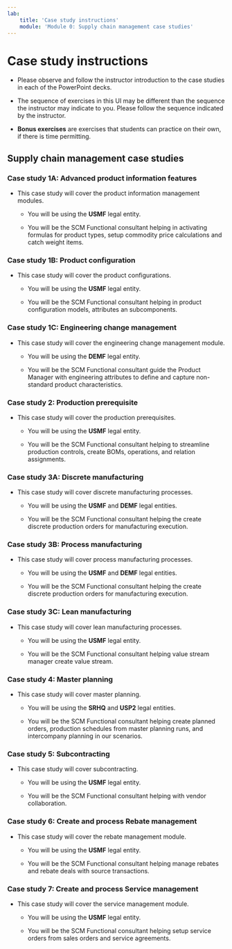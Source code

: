 ```yaml
---
lab:
    title: 'Case study instructions'
    module: 'Module 0: Supply chain management case studies'
---
```


Case study instructions
=======================

- Please observe and follow the instructor introduction to the case studies in
    each of the PowerPoint decks.

- The sequence of exercises in this UI may be different than the sequence the
    instructor may indicate to you. Please follow the sequence indicated by the
    instructor.

- **Bonus exercises** are exercises that students can practice on their own, if there is time permitting.

Supply chain management case studies
----------

### **Case study 1A: Advanced product information features**

- This case study will cover the product information management modules.

  - You will be using the **USMF** legal entity.

  - You will be the SCM Functional consultant helping in activating formulas for product types, setup commodity price calculations and catch weight items. 
  
### **Case study 1B: Product configuration**

- This case study will cover the product configurations.

  - You will be using the **USMF** legal entity.

  - You will be the SCM Functional consultant helping in product configuration models, attributes an subcomponents.

### **Case study 1C: Engineering change management**

- This case study will cover the engineering change management module.

  - You will be using the **DEMF** legal entity.

  - You will be the SCM Functional consultant guide the Product Manager with engineering attributes to define and capture non-standard product characteristics.
  
### **Case study 2: Production prerequisite**

- This case study will cover the production prerequisites.

  - You will be using the **USMF** legal entity.

  - You will be the SCM Functional consultant helping to streamline production controls, create BOMs, operations, and relation assignments.
  
### **Case study 3A: Discrete manufacturing**

- This case study will cover discrete manufacturing processes.

  - You will be using the **USMF** and **DEMF** legal entities.

  - You will be the SCM Functional consultant helping the create discrete production orders for manufacturing execution.

### **Case study 3B: Process manufacturing**

- This case study will cover process manufacturing processes.

  - You will be using the **USMF** and **DEMF** legal entities.

  - You will be the SCM Functional consultant helping the create discrete production orders for manufacturing execution. 
  
### **Case study 3C: Lean manufacturing**

- This case study will cover lean manufacturing processes.

  - You will be using the **USMF** legal entity.

  - You will be the SCM Functional consultant helping value stream manager create value stream.

### **Case study 4: Master planning**

- This case study will cover master planning.

  - You will be using the **SRHQ** and **USP2** legal entities.

  - You will be the SCM Functional consultant helping create planned orders, production schedules from master planning runs, and intercompany planning in our scenarios.
  

### **Case study 5: Subcontracting**

- This case study will cover subcontracting.

  - You will be using the **USMF** legal entity.

  - You will be the SCM Functional consultant helping with vendor collaboration.

### **Case study 6: Create and process Rebate management**

- This case study will cover the rebate management module.

  - You will be using the **USMF** legal entity.
  
  - You will be the SCM Functional consultant helping manage rebates and rebate deals with source transactions.

### **Case study 7: Create and process Service management**

- This case study will cover the service management module.

  - You will be using the **USMF** legal entity.

  - You will be the SCM Functional consultant helping setup service orders from sales orders and service agreements.